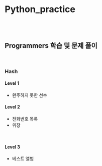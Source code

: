 # Python_practice

<br>
<br>

## Programmers 학습 및 문제 풀이 

<br>

### Hash

#### Level 1

- 완주하지 못한 선수 
  <br>

#### Level 2

- 전화번호 목록
- 위장
<br>

#### Level 3

- 베스트 앨범
  <br>

